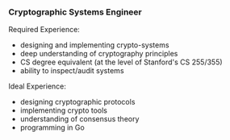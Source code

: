 ### Cryptographic Systems Engineer

Required Experience:
- designing and implementing crypto-systems
- deep understanding of cryptography principles
- CS degree equivalent (at the level of Stanford's CS 255/355)
- ability to inspect/audit systems

Ideal Experience:
- designing cryptographic protocols
- implementing crypto tools
- understanding of consensus theory
- programming in Go
